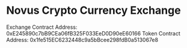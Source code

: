 # Novus Crypto Currency Exchange

Exchange Contract Address: 0xE245890c7bB9CEa06fB325F033EeD0D90eE60166
Token Contract Address: 0x1fe515EC6232448c9a5bBcee298fdB0a513067e8
